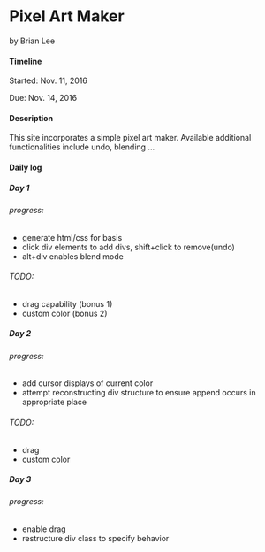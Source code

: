 # Pixel Art Maker
by Brian Lee

#### Timeline
Started: Nov. 11, 2016

Due: Nov. 14, 2016

#### Description

This site incorporates a simple pixel art maker. Available additional functionalities include undo, blending ...

#### Daily log
##### Day 1
###### progress:
 * generate html/css for basis
 * click div elements to add divs, shift+click to remove(undo)
 * alt+div enables blend mode

###### TODO:
 - drag capability (bonus 1)
 - custom color (bonus 2)

##### Day 2
###### progress:
* add cursor displays of current color
* attempt reconstructing div structure to ensure append occurs in appropriate place
###### TODO:
- drag
- custom color

##### Day 3
###### progress:
* enable drag
* restructure div class to specify behavior
